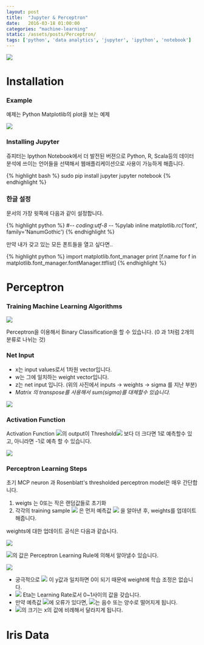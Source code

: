 ```yaml
---
layout: post
title:  "Jupyter & Perceptron"
date:   2016-03-18 01:00:00
categories: "machine-learning"
static: /assets/posts/Perceptron/
tags: ['python', 'data analytics', 'jupyter', 'ipython', 'notebook']
---
```



<img src="{{ page.static }}analytics.jpg" class="img-responsive img-rounded">

# Installation

### Example

예제는 Python Matplotlib의 plot을 보는 예제

<img src="{{ page.static }}pylab.png" class="img-responsive img-rounded">

### Installing Jupyter

쥬피터는 Ipython Notebook에서 더 발전된 버젼으로 Python, R, Scala등의 데이터 분석에 쓰이는 언어들을 선택해서 웹애플리케이션으로
사용이 가능하게 해줍니다.

{% highlight bash %}
sudo pip install jupyter
jupyter notebook
{% endhighlight %}

### 한글 설정

문서의 가장 윗쪽에 다음과 같이 설정합니다.

{% highlight python %}
#-*- coding:utf-8 -*-
%pylab inline
matplotlib.rc('font', family='NanumGothic')
{% endhighlight %}

만약 내가 갖고 있는 모든 폰트들을 열고 싶다면..

{% highlight python %}
import matplotlib.font_manager
print [f.name for f in matplotlib.font_manager.fontManager.ttflist]
{% endhighlight %}


# Perceptron

### Training Machine Learning Algorithms

<img src="{{ page.static }}perceptron.png" class="img-responsive img-rounded">

Perceptron을 이용해서 Binary Classification을 할 수 있습니다.
(0 과 1처럼 2개의 분류로 나뉘는 것)

### Net Input

* x는 input values로서 1차원 vector입니다.<br>
* w는 그에 일치하는 weight vector입니다.
* z는 net input 입니다. (위의 사진에서 inputs -> weights -> sigma 를 지난 부분)
* *Matrix 의 transpose를 사용해서 sum(sigma)를 대체할수 있습니다.*

<img src="{{ page.static }}net_input.png" >

### Activation Function

Activation Function <img src="{{ page.static }}activation0.png">의 output이
Threshold<img src="{{ page.static }}threshold.png" > 보다 더 크다면 1로 예측할수 있고, 아니라면 -1로 예측 할 수 있습니다.

<img src="{{ page.static }}activation_function.png" >

### Perceptron Learning Steps

초기 MCP neuron 과 Rosenblatt's thresholded perceptron model은 매우 간단합니다.

1. weigts 는 0또는 작은 랜덤값들로 초기화
2. 각각의 training sample <img src="{{ page.static }}x_i.png" > 은 먼저 예측값 <img src="{{ page.static }}predicted_y.png" >
을 알아낸 후, weights를 업데이트 해줍니다.

weights에 대한 업데이트 공식은 다음과 같습니다.


<img src="{{ page.static }}update_w.png" >

<img src="{{ page.static }}delta_w.png">의 값은 Perceptron Learning Rule에 의해서 알아낼수 있습니다.

<img src="{{ page.static }}learning_rule.png" >

* 궁극적으로 <img src="{{ page.static }}predicted_y.png" > 이 y값과 일치하면 0이 되기 때문에 weight에 학습 조정은 없습니다.
* <img src="{{ page.static }}eta.png" > Eta는 Learning Rate로서 0~1사이의 값을 갖습니다.
* 만약 예측값 <img src="{{ page.static }}predicted_y.png" >에 오류가 있다면,  <img src="{{ page.static }}delta_w.png">는
음수 또는 양수로 떨어지게 됩니다.
* <img src="{{ page.static }}delta_w.png">의 크기는 x의 값에 비례해서 달라지게 됩니다.


# Iris Data

[iris-data]: https://archive.ics.uci.edu/ml/machine-learning-databases/iris/iris.data
